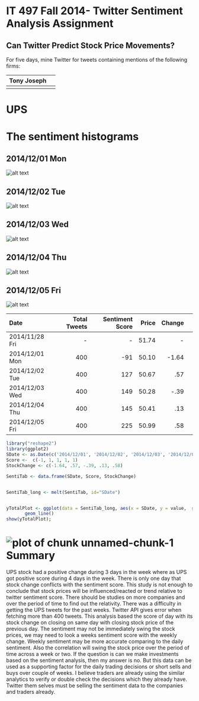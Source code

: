 IT 497 Fall 2014- Twitter Sentiment Analysis Assignment
========================================================

Can Twitter Predict Stock Price Movements?
--------------------------------------------------------
For five days, mine Twitter for tweets containing mentions of the following firms:

| Tony Joseph            | |
| :---------    |:------------|
|               |             | 



UPS
========================================================


# The sentiment histograms
## 2014/12/01 Mon
![alt text][id1]
## 2014/12/02 Tue 
![alt text][id2]
## 2014/12/03 Wed
![alt text][id3]
## 2014/12/04 Thu
![alt text][id4]
## 2014/12/05 Fri 
![alt text][id5]

| Date            | Total Tweets  |Sentiment Score|Price  |Change |       |
| :-------------  |-------------: |-------------: |------:|------:|------:|
| 2014/11/28 Fri  |     -         |      -        | 51.74 |    -  |       | 
| 2014/12/01 Mon  |     400       |     -91       | 50.10 |-1.64      |       |
| 2014/12/02 Tue  |     400       |     127       | 50.67 |.57        |       |
| 2014/12/03 Wed  |     400       |     149       | 50.28 |-.39      |       |
| 2014/12/04 Thu  |     400       |     145       | 50.41 |.13        |       |
| 2014/12/05 Fri  |     400       |     225       | 50.99 |.58        |       |


```r
library("reshape2")
library(ggplot2)
SDate <- as.Date(c('2014/12/01', '2014/12/02', '2014/12/03', '2014/12/04', '2014/12/05'))
Score <-  c(-1, 1, 1, 1, 1)
StockChange <- c(-1.64, .57, -.39, .13, .58)

SentiTab <- data.frame(SDate, Score, StockChange)


SentiTab_long <- melt(SentiTab, id="SDate")


yTotalPlot <- ggplot(data = SentiTab_long, aes(x = SDate, y = value,  group=variable, colour=variable, size = 1)) +
       geom_line()
show(yTotalPlot);
```

![plot of chunk unnamed-chunk-1](figure/unnamed-chunk-1.png) 
Summary
========================================================
UPS stock had a positive change during 3 days in the week where as UPS got positive score during 4 days in the week. There is only one day that stock change conflicts with the sentiment score. This study is not enough to conclude that stock prices will be influenced/reacted or trend relative to twitter sentiment score. There should be studies on more companies and over the period of time to find out the relativity. There was a difficulty in getting the UPS tweets for the past weeks. Twitter API gives error when fetching more than 400 tweets. This analysis based the score of day with its stock change on closing on same day with closing stock price of the previous day. The sentiment may not be immediately swing the stock prices, we may need to look a weeks sentiment score with the weekly change. Weekly sentiment may be more accurate comparing to the daily sentiment. Also the correlation will swing the stock price over the period of time across a week or two. If the question is can we make investments based on the sentiment analysis, then my answer is no. But this data can be used as a supporting factor for the daily trading decisions or short sells and buys over couple of weeks. I believe traders are already using the similar analytics to verify or double check the decisions which they already have. Twitter them selves must be selling the sentiment data to the companies and traders already.



[id1]: UPS1.png "Title"
[id2]: UPS2.png "Title"
[id3]: UPS3.png "Title"
[id4]: UPS4.png "Title"
[id5]: UPS5.png "Title"


